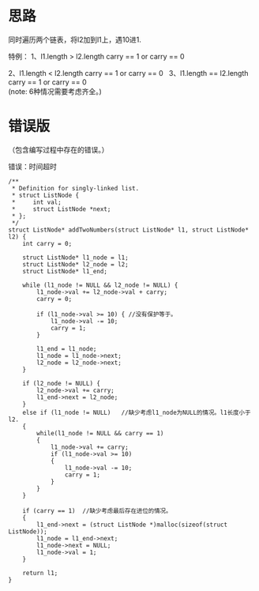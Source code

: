# 思路

同时遍历两个链表，将l2加到l1上，遇10进1.

特例：
1、l1.length > l2.length    carry == 1 or carry == 0 

2、l1.length < l2.length    carry == 1 or carry == 0
  
3、l1.length == l2.length   carry == 1 or carry == 0
    
    (note: 6种情况需要考虑齐全。)
    
# 错误版

（包含编写过程中存在的错误。）

错误：时间超时

    /**
     * Definition for singly-linked list.
     * struct ListNode {
     *     int val;
     *     struct ListNode *next;
     * };
     */
    struct ListNode* addTwoNumbers(struct ListNode* l1, struct ListNode* l2) {
        int carry = 0;

        struct ListNode* l1_node = l1;
        struct ListNode* l2_node = l2;
        struct ListNode* l1_end;

        while (l1_node != NULL && l2_node != NULL) {
            l1_node->val += l2_node->val + carry;
            carry = 0;

            if (l1_node->val >= 10) { //没有保护等于。
                l1_node->val -= 10;
                carry = 1;
            }

            l1_end = l1_node;
            l1_node = l1_node->next;
            l2_node = l2_node->next;
        }

        if (l2_node != NULL) {
            l2_node->val += carry;
            l1_end->next = l2_node;
        }
        else if (l1_node != NULL)   //缺少考虑l1_node为NULL的情况。l1长度小于l2.
        {
            while(l1_node != NULL && carry == 1)
            {
                l1_node->val += carry;
                if (l1_node->val >= 10)
                {
                    l1_node->val -= 10;
                    carry = 1;
                }
            }
        }

        if (carry == 1)  //缺少考虑最后存在进位的情况。
        {
            l1_end->next = (struct ListNode *)malloc(sizeof(struct ListNode));
            l1_node = l1_end->next;
            l1_node->next = NULL;
            l1_node->val = 1;
        }

        return l1;
    }
